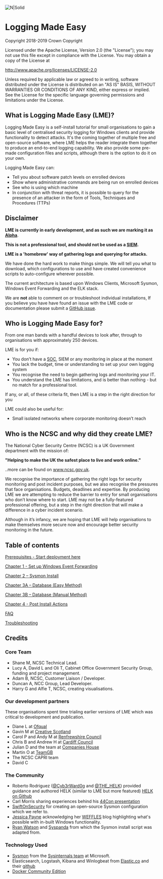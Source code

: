 ![N|Solid](https://www.ncsc.gov.uk/static-assets/images/ncsc_larger_strap.png)
# Logging Made Easy

Copyright 2018-2019 Crown Copyright
 
Licensed under the Apache License, Version 2.0 (the "License"); you may not use this file except in compliance with the License. You may obtain a copy of the License at
 
http://www.apache.org/licenses/LICENSE-2.0
 
Unless required by applicable law or agreed to in writing, software distributed under the License is distributed on an "AS IS" BASIS, WITHOUT WARRANTIES OR CONDITIONS OF ANY KIND, either express or implied. See the License for the specific language governing permissions and limitations under the License.


## What is Logging Made Easy (LME)?

Logging Made Easy is a self-install tutorial for small organisations to gain a basic level of centralised security logging for Windows clients and provide functionality to detect attacks. It's the coming together of multiple free and open-source software, where LME helps the reader integrate them together to produce an end-to-end logging capability. We also provide some pre-made configuration files and scripts, although there is the option to do it on your own. 

Logging Made Easy can:
- Tell you about software patch levels on enrolled devices
- Show where administrative commands are being run on enrolled devices
- See who is using which machine
- In conjunction with threat reports, it is possible to query for the presence of an attacker in the form of Tools, Techniques and Procedures (TTPs)

## Disclaimer

**LME is currently in early development, and as such we are marking it as [Alpha](https://www.gov.uk/service-manual/agile-delivery)**.

**This is not a professional tool, and should not be used as a [SIEM](https://en.wikipedia.org/wiki/Security_information_and_event_management).**

**LME is a 'homebrew' way of gathering logs and querying for attacks.**

We have done the hard work to make things simple. We will tell you what to download, which configurations to use and have created convenience scripts to auto-configure wherever possible.

The current architecture is based upon Windows Clients, Microsoft Sysmon, Windows Event Forwarding and the ELK stack.

We are **not** able to comment on or troubleshoot individual installations, If you believe you have have found an issue with the LME code or documentation please submit a [GitHub issue](https://github.com/ukncsc/lme/issues).

## Who is Logging Made Easy for?

From one man bands with a handful devices to look after, through to organisations with approximately 250 devices.

LME is for you if:


*	You don’t have a [SOC](https://en.wikipedia.org/wiki/Information_security_operations_center), SIEM or any monitoring in place at the moment
*	You lack the budget, time or understanding to set up your own logging system
*	You recognise the need to begin gathering logs and monitoring your IT.
*	You understand the LME has limitations, and is better than nothing - but no match for a professional tool.

If any, or all, of these criteria fit, then LME is a step in the right direction for you

LME could also be useful for:

*	Small isolated networks where corporate monitoring doesn’t reach

## Who is the NCSC and why did they create LME?
The National Cyber Security Centre (NCSC) is a UK Government department with the mission of:

  **"Helping to make the UK the safest place to live and work online."**

..more can be found on www.ncsc.gov.uk.

We recognise the importance of gathering the right logs for security monitoring and post incident purposes, but we also recognise the pressures that face organisations. Budgets, deadlines and expertise. By producing LME we are attempting to reduce the barrier to entry for small organisations who don’t know where to start. LME may not be a fully-featured professional offering, but a step in the right direction that will make a difference in a cyber incident scenario.

Although in it’s infancy, we are hoping that LME will help organisations to make themselves more secure now and encourage better security monitoring in the future.

## Table of contents

[Prerequisites - Start deployment here](/docs/prerequisites.md)

[Chapter 1 - Set up Windows Event Forwarding](/docs/chapter1.md)

[Chapter 2 – Sysmon Install](/docs/chapter2.md)

[Chapter 3A – Database (Easy Method)](/docs/chapter3-easy.md)

[Chapter 3B – Database (Manual Method)](/docs/chapter3-manual.md)

[Chapter 4 - Post Install Actions ](/docs/chapter4.md)

[FAQ](/docs/faq.md)

[Troubleshooting](/docs/troubleshooting.md)

## Credits
### Core Team
* Shane M, NCSC Technical Lead.
* Lucy A, David L and Oli T, Cabinet Office Government Security Group, funding and project management.
* Adam B, NCSC, Customer Liaison / Developer.
* Duncan A, NCC Group, Lead Developer.
* Harry G and Alfie T, NCSC, creating visualisations.

### Our development partners
These organisations spent time trialing earlier versions of LME which was critical to development and publication.
* Diane L at [Ofqual](http://ofqual.gov.uk)
* Gavin M at [Creative Scotland](https://www.creativescotland.com)
* Carol P and Andy M at [Renfrewshire Council](http://www.renfrewshire.gov.uk)
* Chris B and Andrew H at [Cardiff Council](http://www.cardiff.gov.uk)
* Julian D and the team at [Companies House](https://www.gov.uk/government/organisations/companies-house)
* Martin O at [TeamGB](https://www.teamgb.com/)
* The NCSC CAPRI team
* David C

### The Community
* Roberto Rodriguez ([@Cyb3rWard0g](https://twitter.com/Cyb3rWard0g) and [@THE_HELK](https://twitter.com/THE_HELK)) provided guidance and authored HELK (similar to LME but more featured) [HELK on Github](https://github.com/Cyb3rWard0g/HELK)
* Carl Morris sharing experiences behind his [44Con presentation](https://github.com/SecureDataLabs/44Con-2018-Sysmon)
* [SwiftOnSecurity](https://twitter.com/swiftonsecurity) for creating an open-source Sysmon configuration which we refer to.
* [Jessica Payne](https://twitter.com/jepaynemsft) acknowledging her [WEFFLES](https://blogs.technet.microsoft.com/jepayne/2017/12/08/weffles/) blog highlighting what's possible with in-built Windows functionality.
* [Ryan Watson](https://twitter.com/gentlemanwatson) and [Syspanda](http://www.syspanda.com/) from which the Sysmon install script was adapted from.

### Technology Used
* [Sysmon](https://docs.microsoft.com/en-us/sysinternals/downloads/sysmon) from the [Sysinternals team](https://docs.microsoft.com/en-us/sysinternals/) at Microsoft.
* Elasticsearch, Logstash, Kibana and Winlogbeat from [Elastic.co](https://elastic.co/) and their [github](https://github.com/elastic)
* [Docker Community Edition](https://github.com/docker/docker-ce)
